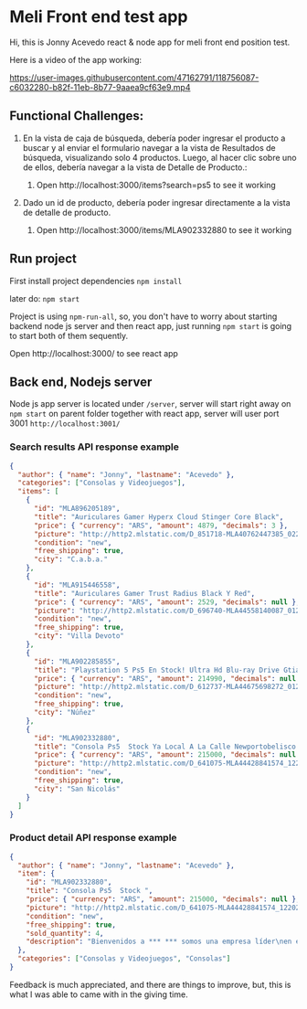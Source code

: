 # Meli Front end test app

Hi, this is Jonny Acevedo react & node app for meli front end position test.

Here is a video of the app working:

https://user-images.githubusercontent.com/47162791/118756087-c6032280-b82f-11eb-8b77-9aaea9cf63e9.mp4


## Functional Challenges:

1. En la vista de caja de búsqueda, debería poder ingresar el producto a buscar y al enviar el formulario navegar a la vista de Resultados de búsqueda, visualizando solo 4 productos. Luego, al hacer clic sobre uno de ellos, debería navegar a la vista de Detalle de Producto.:

   1. Open http://localhost:3000/items?search=ps5 to see it working

2. Dado un id de producto, debería poder ingresar directamente a la vista de detalle de producto.
   1. Open http://localhost:3000/items/MLA902332880 to see it working

## Run project

First install project dependencies
`npm install`

later do:
`npm start`

Project is using `npm-run-all`, so, you don't have to worry about starting backend node js server and then react app, just running `npm start` is going to start both of them sequently.

Open http://localhost:3000/ to see react app




## Back end, Nodejs server

Node js app server is located under `/server`, server will start right away on `npm start` on parent folder together with react app, server will user port 3001 `http://localhost:3001/`

### Search results API response example

```json
{
  "author": { "name": "Jonny", "lastname": "Acevedo" },
  "categories": ["Consolas y Videojuegos"],
  "items": [
    {
      "id": "MLA896205189",
      "title": "Auriculares Gamer Hyperx Cloud Stinger Core Black",
      "price": { "currency": "ARS", "amount": 4879, "decimals": 3 },
      "picture": "http://http2.mlstatic.com/D_851718-MLA40762447385_022020-I.jpg",
      "condition": "new",
      "free_shipping": true,
      "city": "C.a.b.a."
    },
    {
      "id": "MLA915446558",
      "title": "Auriculares Gamer Trust Radius Black Y Red",
      "price": { "currency": "ARS", "amount": 2529, "decimals": null },
      "picture": "http://http2.mlstatic.com/D_696740-MLA44558140087_012021-I.jpg",
      "condition": "new",
      "free_shipping": true,
      "city": "Villa Devoto"
    },
    {
      "id": "MLA902285855",
      "title": "Playstation 5 Ps5 En Stock! Ultra Hd Blu-ray Drive Gtia Sony",
      "price": { "currency": "ARS", "amount": 214990, "decimals": null },
      "picture": "http://http2.mlstatic.com/D_612737-MLA44675698272_012021-O.jpg",
      "condition": "new",
      "free_shipping": true,
      "city": "Núñez"
    },
    {
      "id": "MLA902332880",
      "title": "Consola Ps5  Stock Ya Local A La Calle Newportobelisco ",
      "price": { "currency": "ARS", "amount": 215000, "decimals": null },
      "picture": "http://http2.mlstatic.com/D_641075-MLA44428841574_122020-O.jpg",
      "condition": "new",
      "free_shipping": true,
      "city": "San Nicolás"
    }
  ]
}
```

### Product detail API response example

```json
{
  "author": { "name": "Jonny", "lastname": "Acevedo" },
  "item": {
    "id": "MLA902332880",
    "title": "Consola Ps5  Stock ",
    "price": { "currency": "ARS", "amount": 215000, "decimals": null },
    "picture": "http://http2.mlstatic.com/D_641075-MLA44428841574_122020-O.jpg",
    "condition": "new",
    "free_shipping": true,
    "sold_quantity": 4,
    "description": "Bienvenidos a *** *** somos una empresa líder\nen e-Commerce..."
  },
  "categories": ["Consolas y Videojuegos", "Consolas"]
}
```

Feedback is much appreciated, and there are things to improve, but, this is what I was able to came with in the giving time.
